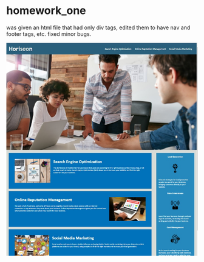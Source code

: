 # homework_one

was given an html file that had only div tags, edited them to have nav and footer tags, etc. fixed minor bugs.

![site pic](./assets/images/readme.jpg)